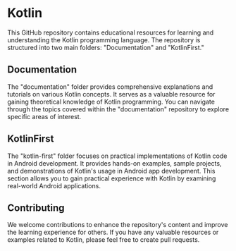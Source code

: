 
<h1>Kotlin</h1>
This GitHub repository contains educational resources for learning and understanding the Kotlin programming language.
The repository is structured into two main folders: "Documentation" and "KotlinFirst."<br>

<h2>Documentation</h2>
The "documentation" folder provides comprehensive explanations and tutorials on various Kotlin concepts. 
It serves as a valuable resource for gaining theoretical knowledge of Kotlin programming. 
You can navigate through the topics covered within the "documentation" repository to explore specific areas of interest.<br>

<h2>KotlinFirst</h2>
The "kotlin-first" folder focuses on practical implementations of Kotlin code in Android development. 
It provides hands-on examples, sample projects, and demonstrations of Kotlin's usage in Android app development. 
This section allows you to gain practical experience with Kotlin by examining real-world Android applications.

<h2>Contributing</h2>
We welcome contributions to enhance the repository's content and improve the learning experience for others. 
If you have any valuable resources or examples related to Kotlin, please feel free to create pull requests.


